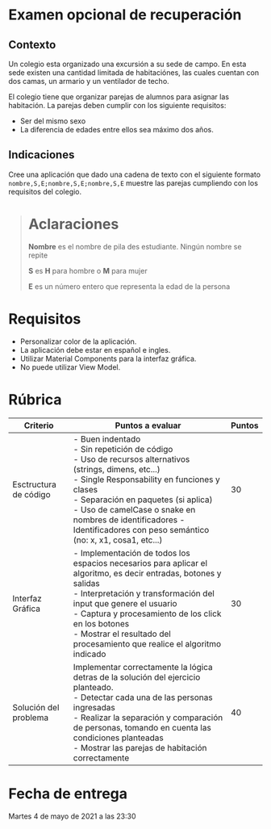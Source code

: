 # Examen opcional de recuperación

## Contexto

Un colegio esta organizado una excursión a su sede de campo.
En esta sede existen una cantidad limitada de habitaciónes, las cuales cuentan con dos camas, un armario y un ventilador de techo.

El colegio tiene que organizar parejas de alumnos para asignar las habitación. La parejas deben cumplir con los siguiente requisitos:

- Ser del mismo sexo
- La diferencia de edades entre ellos sea máximo dos años.

## Indicaciones

Cree una aplicación que dado una cadena de texto con el siguiente formato
`nombre,S,E;nombre,S,E;nombre,S,E` muestre las parejas cumpliendo con los requisitos del colegio.

> # Aclaraciones 
> 
> **Nombre** es el nombre de pila des estudiante. Ningún nombre se repite
> 
> **S** es **H** para hombre o **M** para mujer 
> 
> **E** es un número entero que representa la edad de la persona

# Requisitos

- Personalizar color de la aplicación.
- La aplicación debe estar en español e ingles.
- Utilizar Material Components para la interfaz gráfica.
- No puede utilizar View Model.

# Rúbrica

| Criterio              | Puntos a evaluar                                                                                                                                                                                                                                                                                                                     | Puntos |
| --------------------- | ------------------------------------------------------------------------------------------------------------------------------------------------------------------------------------------------------------------------------------------------------------------------------------------------------------------------------------ | ------ |
| Esctructura de código | - Buen indentado<br> - Sin repetición de código<br> - Uso de recursos alternativos (strings, dimens, etc...)<br> - Single Responsability en funciones y clases<br> - Separación en paquetes (si aplica)<br> - Uso de camelCase o snake en nombres de identificadores - Identificadores con peso semántico (no: x, x1, cosa1, etc...) | 30     |
| Interfaz Gráfica      | - Implementación de todos los espacios necesarios para aplicar el algoritmo, es decir entradas, botones y salidas<br> - Interpretación y transformación del input que genere el usuario<br> - Captura y procesamiento de los click en los botones<br> - Mostrar el resultado del procesamiento que realice el algoritmo indicado     | 30     |
| Solución del problema | Implementar correctamente la lógica detras de la solución del ejercicio planteado. <br> - Detectar cada una de las personas ingresadas <br> - Realizar la separación y comparación de personas, tomando en cuenta las condiciones planteadas <br> - Mostrar las parejas de habitación correctamente    | 40     |

# Fecha de entrega

Martes 4 de mayo de 2021 a las 23:30
